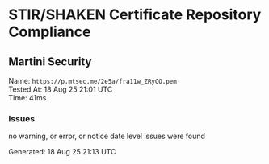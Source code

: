 # STIR/SHAKEN Certificate Repository Compliance

## Martini Security

Name: `https://p.mtsec.me/2e5a/fra11w_ZRyCO.pem`\
Tested At: 18 Aug 25 21:01 UTC\
Time: 41ms

### Issues

no warning, or error, or notice date level issues were found

Generated: 18 Aug 25 21:13 UTC